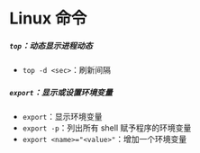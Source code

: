# Linux 命令

##### `top`：动态显示进程动态

* `top -d <sec>`：刷新间隔

##### `export`：显示或设置环境变量

* `export`：显示环境变量
* `export -p`：列出所有 shell 赋予程序的环境变量
* `export <name>="<value>"`：增加一个环境变量
